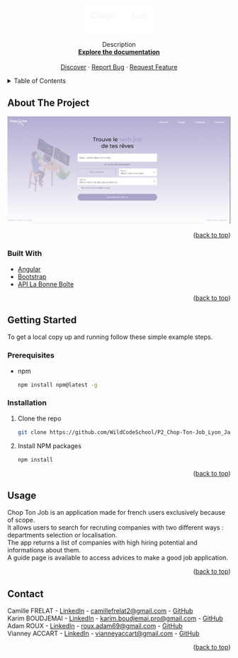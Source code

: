 <div id="top"></div>

<!-- PROJECT LOGO -->
<br />
<div align="center">
  <a href="https://github.com/WildCodeSchool/P2_Chop-Ton-Job_Lyon_Javangular_Septembre_2021">
    <img src="src/assets/img/logo.png" alt="Logo">
  </a>

  <p align="center">
    Description
    <br />
    <a href="https://github.com/WildCodeSchool/P2_Chop-Ton-Job_Lyon_Javangular_Septembre_2021"><strong>Explore the documentation</strong></a>
    <br />
    <br />
    <a href="https://chop-ton-job.web.app/">Discover</a>
    ·
    <a href="https://github.com/WildCodeSchool/P2_Chop-Ton-Job_Lyon_Javangular_Septembre_2021/issues">Report Bug</a>
    ·
    <a href="https://github.com/WildCodeSchool/P2_Chop-Ton-Job_Lyon_Javangular_Septembre_2021/pulls">Request Feature</a>
  </p>
</div>

<!-- TABLE OF CONTENTS -->
<details>
  <summary>Table of Contents</summary>
  <ol>
    <li>
      <a href="#about-the-project">About The Project</a>
      <ul>
        <li><a href="#built-with">Built With</a></li>
      </ul>
    </li>
    <li>
      <a href="#getting-started">Getting Started</a>
      <ul>
        <li><a href="#prerequisites">Prerequisites</a></li>
        <li><a href="#installation">Installation</a></li>
      </ul>
    </li>
    <li><a href="#usage">Usage</a></li>
    <li><a href="#contact">Contact</a></li>
  </ol>
</details>

<!-- ABOUT THE PROJECT -->

## About The Project

[![Product Name Screen Shot][product-screenshot]](https://chop-ton-job.web.app/)

<p align="right">(<a href="#top">back to top</a>)</p>

### Built With

- [Angular](https://angular.io/)
- [Bootstrap](https://getbootstrap.com)
- [API La Bonne Boîte](https://pole-emploi.io/data/api/bonne-boite)

<p align="right">(<a href="#top">back to top</a>)</p>

<!-- GETTING STARTED -->

## Getting Started

To get a local copy up and running follow these simple example steps.

### Prerequisites

- npm
  ```sh
  npm install npm@latest -g
  ```

### Installation

1. Clone the repo
   ```sh
   git clone https://github.com/WildCodeSchool/P2_Chop-Ton-Job_Lyon_Javangular_Septembre_2021.git
   ```
2. Install NPM packages
   ```sh
   npm install
   ```

<p align="right">(<a href="#top">back to top</a>)</p>

<!-- USAGE EXAMPLES -->

## Usage

Chop Ton Job is an application made for french users exclusively because of scope. <br>
It allows users to search for recruting companies with two different ways : departments selection or localisation.<br>
The app returns a list of companies with high hiring potential and informations about them.<br>
A guide page is available to access advices to make a good job application.<br>

<p align="right">(<a href="#top">back to top</a>)</p>

<!-- CONTACT -->

## Contact

Camille FRELAT - [LinkedIn](https://www.linkedin.com/in/camillefrelat) - camillefrelat2@gmail.com - [GitHub](https://github.com/camfrelat)<br>
Karim BOUDJEMAI - [LinkedIn](https://www.linkedin.com/in/karim-boudjemai-%F0%9F%96%A5-87490b221/) - karim.boudjemai.pro@gmail.com - [GitHub](https://github.com/Kariim42)<br>
Adam ROUX - [LinkedIn](https://www.linkedin.com/in/adamroux/) - roux.adam69@gmail.com - [GitHub](https://github.com/AdamRoux)<br>
Vianney ACCART - [LinkedIn](https://www.linkedin.com/in/vianneyaccart/) - vianneyaccart@gmail.com - [GitHub](https://github.com/VianneyAccart)<br>

<p align="right">(<a href="#top">back to top</a>)</p>

<!-- MARKDOWN LINKS & IMAGES -->
<!-- https://www.markdownguide.org/basic-syntax/#reference-style-links -->

[product-screenshot]: src/assets/img/readme.png
